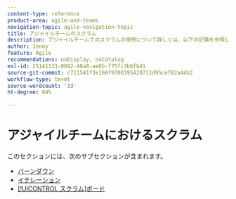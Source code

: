 ```yaml
---
content-type: reference
product-area: agile-and-teams
navigation-topic: agile-navigation-topic
title: アジャイルチームのスクラム
description: アジャイルチームでのスクラムの使用について詳しくは、以下の記事を参照してください。
author: Jenny
feature: Agile
recommendations: noDisplay, noCatalog
exl-id: 25141131-0092-48a8-ae8b-f75fc3b6fb41
source-git-commit: c711541f3e166f9700195420711d95ce782a44b2
workflow-type: tm+mt
source-wordcount: '33'
ht-degree: 84%

---
```


# アジャイルチームにおけるスクラム

このセクションには、次のサブセクションが含まれます。

* [バーンダウン](../../agile/use-scrum-in-an-agile-team/burndown/burndown.md)
* [イテレーション](../../agile/use-scrum-in-an-agile-team/iterations/iterations.md)
* [[!UICONTROL スクラム]ボード](../../agile/use-scrum-in-an-agile-team/scrum-board/scrum-board.md)
